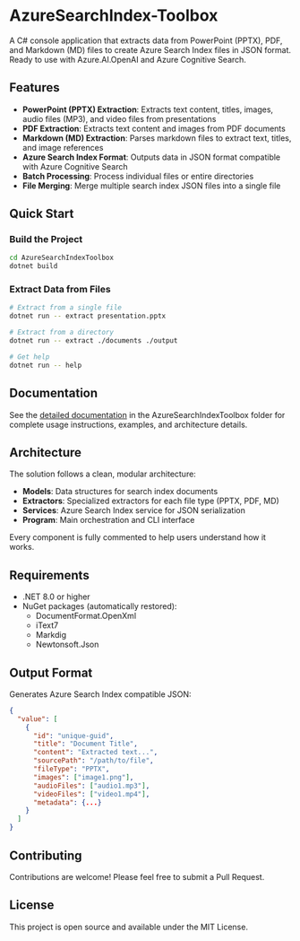 # AzureSearchIndex-Toolbox

A C# console application that extracts data from PowerPoint (PPTX), PDF, and Markdown (MD) files to create Azure Search Index files in JSON format. Ready to use with Azure.AI.OpenAI and Azure Cognitive Search.

## Features

- **PowerPoint (PPTX) Extraction**: Extracts text content, titles, images, audio files (MP3), and video files from presentations
- **PDF Extraction**: Extracts text content and images from PDF documents  
- **Markdown (MD) Extraction**: Parses markdown files to extract text, titles, and image references
- **Azure Search Index Format**: Outputs data in JSON format compatible with Azure Cognitive Search
- **Batch Processing**: Process individual files or entire directories
- **File Merging**: Merge multiple search index JSON files into a single file

## Quick Start

### Build the Project

```bash
cd AzureSearchIndexToolbox
dotnet build
```

### Extract Data from Files

```bash
# Extract from a single file
dotnet run -- extract presentation.pptx

# Extract from a directory
dotnet run -- extract ./documents ./output

# Get help
dotnet run -- help
```

## Documentation

See the [detailed documentation](./AzureSearchIndexToolbox/README.md) in the AzureSearchIndexToolbox folder for complete usage instructions, examples, and architecture details.

## Architecture

The solution follows a clean, modular architecture:

- **Models**: Data structures for search index documents
- **Extractors**: Specialized extractors for each file type (PPTX, PDF, MD)
- **Services**: Azure Search Index service for JSON serialization
- **Program**: Main orchestration and CLI interface

Every component is fully commented to help users understand how it works.

## Requirements

- .NET 8.0 or higher
- NuGet packages (automatically restored):
  - DocumentFormat.OpenXml
  - iText7
  - Markdig
  - Newtonsoft.Json

## Output Format

Generates Azure Search Index compatible JSON:

```json
{
  "value": [
    {
      "id": "unique-guid",
      "title": "Document Title",
      "content": "Extracted text...",
      "sourcePath": "/path/to/file",
      "fileType": "PPTX",
      "images": ["image1.png"],
      "audioFiles": ["audio1.mp3"],
      "videoFiles": ["video1.mp4"],
      "metadata": {...}
    }
  ]
}
```

## Contributing

Contributions are welcome! Please feel free to submit a Pull Request.

## License

This project is open source and available under the MIT License.
